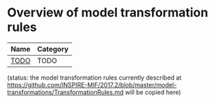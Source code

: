 # Overview of model transformation rules

| Name | Category |
|---|---|
| [TODO](#) | TODO |

(status: the model transformation rules currently described at 
https://github.com/INSPIRE-MIF/2017.2/blob/master/model-transformations/TransformationRules.md
will be copied here)